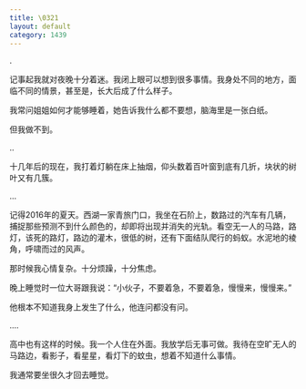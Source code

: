 ```yaml
---
title: \0321
layout: default
category: 1439
---
```


.

记事起我就对夜晚十分着迷。我闭上眼可以想到很多事情。我身处不同的地方，面临不同的情景，甚至是，长大后成了什么样子。

我常问姐姐如何才能够睡着，她告诉我什么都不要想，脑海里是一张白纸。

但我做不到。

..

十几年后的现在，我打着灯躺在床上抽烟，仰头数着百叶窗到底有几折，块状的树叶又有几簇。

...

记得2016年的夏天。西湖一家青旅门口，我坐在石阶上，数路过的汽车有几辆，捕捉那些预测不到什么颜色的，却即将出现并消失的光轨。看空无一人的马路，路灯，该死的路灯，路边的灌木，很低的树，还有下面结队爬行的蚂蚁。水泥地的棱角，呼啸而过的风声。

那时候我心情复杂。十分烦躁，十分焦虑。

晚上睡觉时一位大哥跟我说：“小伙子，不要着急，不要着急，慢慢来，慢慢来。” 

他根本不知道我身上发生了什么，他连问都没有问。

....

高中也有这样的时候。我一个人住在外面。我放学后无事可做。我待在空旷无人的马路边，看影子，看星星，看灯下的蚊虫，想着不知道什么事情。

我通常要坐很久才回去睡觉。
